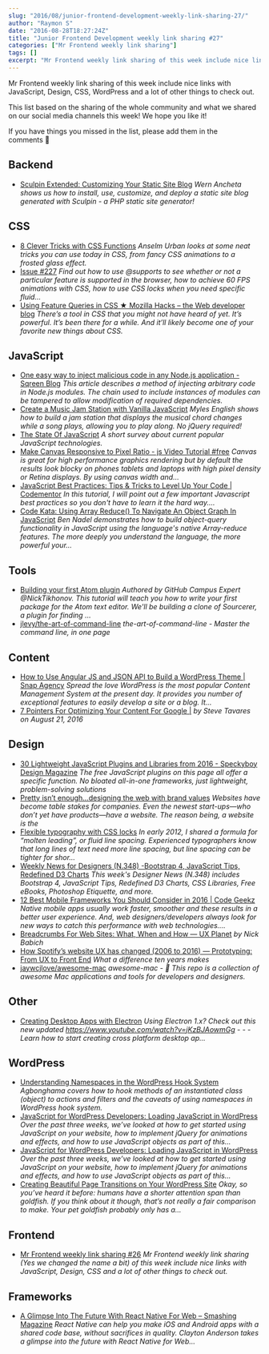 ```yaml
---
slug: "2016/08/junior-frontend-development-weekly-link-sharing-27/"
author: "Raymon S"
date: "2016-08-28T18:27:24Z"
title: "Junior Frontend Development weekly link sharing #27"
categories: ["Mr Frontend weekly link sharing"]
tags: []
excerpt: "Mr Frontend weekly link sharing of this week include nice links with JavaScript, Design, CSS, WordP..."
---
```


Mr Frontend weekly link sharing of this week include nice links with JavaScript, Design, CSS, WordPress and a lot of other things to check out.

This list based on the sharing of the whole community and what we shared on our social media channels this week! We hope you like it!

If you have things you missed in the list, please add them in the comments 🙂

## Backend

* [Sculpin Extended: Customizing Your Static Site Blog](http://buff.ly/2c1Eo50 "Sculpin Extended: Customizing Your Static Site Blog") _Wern Ancheta shows us how to install, use, customize, and deploy a static site blog generated with Sculpin - a PHP static site generator!_

## CSS

* [8 Clever Tricks with CSS Functions](http://buff.ly/2bmcJKp "8 Clever Tricks with CSS Functions") _Anselm Urban looks at some neat tricks you can use today in CSS, from fancy CSS animations to a frosted glass effect._
* [Issue #227](http://buff.ly/2bM2OPa "Issue #227") _Find out how to use @supports to see whether or not a particular feature is supported in the browser, how to achieve 60 FPS animations with CSS, how to use CSS locks when you need specific fluid…_
* [Using Feature Queries in CSS ★ Mozilla Hacks – the Web developer blog](http://buff.ly/2brq4mP "Using Feature Queries in CSS ★ Mozilla Hacks – the Web developer blog") _There’s a tool in CSS that you might not have heard of yet. It’s powerful. It’s been there for a while. And it’ll likely become one of your favorite new things about CSS._

## JavaScript

* [One easy way to inject malicious code in any Node.js application - Sqreen Blog](http://buff.ly/2c1DBkr "One easy way to inject malicious code in any Node.js application - Sqreen Blog") _This article describes a method of injecting arbitrary code in Node.js modules. The chain used to include instances of modules can be tampered to allow modification of required dependencies._
* [Create a Music Jam Station with Vanilla JavaScript](http://buff.ly/2bkIKz7 "Create a Music Jam Station with Vanilla JavaScript") _Myles English shows how to build a jam station that displays the musical chord changes while a song plays, allowing you to play along. No jQuery required!_
* [The State Of JavaScript](http://buff.ly/2bhYJE8 "The State Of JavaScript") _A short survey about current popular JavaScript technologies._
* [Make Canvas Responsive to Pixel Ratio - js Video Tutorial #free](http://buff.ly/2bct0Pd "Make Canvas Responsive to Pixel Ratio - js Video Tutorial #free") _Canvas is great for high performance graphics rendering but by default the results look blocky on phones tablets and laptops with high pixel density or Retina displays. By using canvas width and…_
* [JavaScript Best Practices: Tips & Tricks to Level Up Your Code | Codementor](http://buff.ly/2badlp1 "JavaScript Best Practices: Tips & Tricks to Level Up Your Code | Codementor") _In this tutorial, I will point out a few important Javascript best practices so you don't have to learn it the hard way...._
* [Code Kata: Using Array Reduce() To Navigate An Object Graph In JavaScript](http://buff.ly/2b54O0C "Code Kata: Using Array Reduce() To Navigate An Object Graph In JavaScript") _Ben Nadel demonstrates how to build object-query functionality in JavaScript using the language's native Array-reduce features. The more deeply you understand the language, the more powerful your…_

## Tools

* [Building your first Atom plugin](http://buff.ly/2ceJw6P "Building your first Atom plugin") _Authored by GitHub Campus Expert @NickTikhonov. This tutorial will teach you how to write your first package for the Atom text editor. We'll be building a clone of Sourcerer, a plugin for finding ..._
* [jlevy/the-art-of-command-line](http://buff.ly/2bdTFwE "jlevy/the-art-of-command-line") _the-art-of-command-line - Master the command line, in one page_

## Content

* [How to Use Angular JS and JSON API to Build a WordPress Theme | Snap Agency](http://buff.ly/2bQFe17 "How to Use Angular JS and JSON API to Build a WordPress Theme | Snap Agency") _Spread the love WordPress is the most popular Content Management System at the present day. It provides you number of exceptional features to easily develop a site or a blog. It..._
* [7 Pointers For Optimizing Your Content For Google |](http://buff.ly/2ba6UQ3 "7 Pointers For Optimizing Your Content For Google |") _by Steve Tavares on August 21, 2016_

## Design

* [30 Lightweight JavaScript Plugins and Libraries from 2016 - Speckyboy Design Magazine](http://buff.ly/2bQthsh "30 Lightweight JavaScript Plugins and Libraries from 2016 - Speckyboy Design Magazine") _The free JavaScript plugins on this page all offer a specific function. No bloated all-in-one frameworks, just lightweight, problem-solving solutions_
* [Pretty isn’t enough…designing the web with brand values](http://buff.ly/2bit2If "Pretty isn’t enough…designing the web with brand values") _Websites have become table stakes for companies. Even the newest start-ups—who don’t yet have products—have a website. The reason being, a website is the_
* [Flexible typography with CSS locks](http://buff.ly/2bJqtNN "Flexible typography with CSS locks") _In early 2012, I shared a formula for “molten leading”, or fluid line spacing. Experienced typographers know that long lines of text need more line spacing, but line spacing can be tighter for shor…_
* [Weekly News for Designers (N.348) -Bootstrap 4, JavaScript Tips, Redefined D3 Charts](http://buff.ly/2bMG41Y "Weekly News for Designers (N.348) -Bootstrap 4, JavaScript Tips, Redefined D3 Charts") _This week's Designer News (N.348) includes Bootstrap 4, JavaScript Tips, Redefined D3 Charts, CSS Libraries, Free eBooks, Photoshop Etiquette, and more._
* [12 Best Mobile Frameworks You Should Consider in 2016 | Code Geekz](http://buff.ly/2bW87gT "12 Best Mobile Frameworks You Should Consider in 2016 | Code Geekz") _Native mobile apps usually work faster, smoother and these results in a better user experience. And, web designers/developers always look for new ways to catch this performance with web technologies.…_
* [Breadcrumbs For Web Sites: What, When and How — UX Planet](http://buff.ly/2bW9lIP "Breadcrumbs For Web Sites: What, When and How — UX Planet") _by Nick Babich_
* [How Spotify’s website UX has changed (2006 to 2016) — Prototyping: From UX to Front End](http://buff.ly/2bW8VCt "How Spotify’s website UX has changed (2006 to 2016) — Prototyping: From UX to Front End") _What a difference ten years makes_
* [jaywcjlove/awesome-mac](http://buff.ly/2bDCXGi "jaywcjlove/awesome-mac") _awesome-mac -  This repo is a collection of awesome Mac applications and tools for developers and designers._

## Other

* [Creating Desktop Apps with Electron](http://buff.ly/2bNbQsR "Creating Desktop Apps with Electron") _Using Electron 1.x? Check out this new updated https://www.youtube.com/watch?v=jKzBJAowmGg - - - Learn how to start creating cross platform desktop ap..._

## WordPress

* [Understanding Namespaces in the WordPress Hook System](http://buff.ly/2bZQ1uf "Understanding Namespaces in the WordPress Hook System") _Agbonghama covers how to hook methods of an instantiated class (object) to actions and filters and the caveats of using namespaces in WordPress hook system._
* [JavaScript for WordPress Developers: Loading JavaScript in WordPress](http://buff.ly/2b6fGhZ "JavaScript for WordPress Developers: Loading JavaScript in WordPress") _Over the past three weeks, we’ve looked at how to get started using JavaScript on your website, how to implement jQuery for animations and effects, and how to use JavaScript objects as part of this…_
* [JavaScript for WordPress Developers: Loading JavaScript in WordPress](http://buff.ly/2b6fGhZ "JavaScript for WordPress Developers: Loading JavaScript in WordPress") _Over the past three weeks, we’ve looked at how to get started using JavaScript on your website, how to implement jQuery for animations and effects, and how to use JavaScript objects as part of this…_
* [Creating Beautiful Page Transitions on Your WordPress Site](http://buff.ly/2bmcEWx "Creating Beautiful Page Transitions on Your WordPress Site") _Okay, so you’ve heard it before: humans have a shorter attention span than goldfish. If you think about it though, that’s not really a fair comparison to make. Your pet goldfish probably only has a…_

## Frontend

* [Mr Frontend weekly link sharing #26](https://mrfrontend.org/2016/08/mr-frontend-weekly-link-sharing-26/ "Mr Frontend weekly link sharing #26") _Mr Frontend weekly link sharing (Yes we changed the name a bit) of this week include nice links with JavaScript, Design, CSS and a lot of other things to check out._

## Frameworks

* [A Glimpse Into The Future With React Native For Web – Smashing Magazine](http://buff.ly/2bsL2QS "A Glimpse Into The Future With React Native For Web – Smashing Magazine") _React Native can help you make iOS and Android apps with a shared code base, without sacrifices in quality. Clayton Anderson takes a glimpse into the future with React Native for Web..._